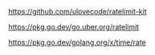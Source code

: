 https://github.com/ulovecode/ratelimit-kit

https://pkg.go.dev/go.uber.org/ratelimit

https://pkg.go.dev/golang.org/x/time/rate
